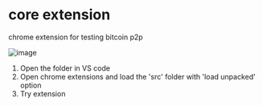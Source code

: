 # core extension
 chrome extension for testing bitcoin p2p

![image](https://user-images.githubusercontent.com/94559964/177409695-8e68acb0-71b6-4b86-b512-85485c5222b0.png)




1. Open the folder in VS code
2. Open chrome extensions and load the 'src' folder with 'load unpacked' option
3. Try extension

